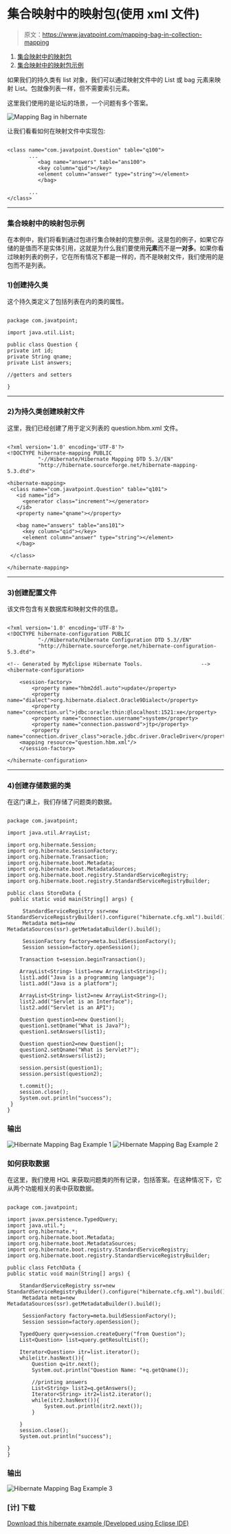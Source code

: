 # 集合映射中的映射包(使用 xml 文件)

> 原文：<https://www.javatpoint.com/mapping-bag-in-collection-mapping>

1.  [集合映射中的映射包](#)
2.  [集合映射中的映射包示例](#ex)

如果我们的持久类有 list 对象，我们可以通过映射文件中的 List 或 bag 元素来映射 List。包就像列表一样，但不需要索引元素。

这里我们使用的是论坛的场景，一个问题有多个答案。

![Mapping Bag in hibernate](../img/8429a68cc141075f5bb0a95acfa5ee64.png)

让我们看看如何在映射文件中实现包:

```

<class name="com.javatpoint.Question" table="q100">
       ...      
          <bag name="answers" table="ans100">
          <key column="qid"></key>
          <element column="answer" type="string"></element>
          </bag>

       ...
</class>

```

* * *

### 集合映射中的映射包示例

在本例中，我们将看到通过包进行集合映射的完整示例。这是包的例子，如果它存储的是值而不是实体引用，这就是为什么我们要使用**元素**而不是**一对多**。如果你看过映射列表的例子，它在所有情况下都是一样的，而不是映射文件，我们使用的是包而不是列表。

### 1)创建持久类

这个持久类定义了包括列表在内的类的属性。

```

package com.javatpoint;

import java.util.List;

public class Question {
private int id;
private String qname;
private List answers;

//getters and setters

} 
```

* * *

### 2)为持久类创建映射文件

这里，我们已经创建了用于定义列表的 question.hbm.xml 文件。

```

<?xml version='1.0' encoding='UTF-8'?>
<!DOCTYPE hibernate-mapping PUBLIC
          "-//Hibernate/Hibernate Mapping DTD 5.3//EN"
          "http://hibernate.sourceforge.net/hibernate-mapping-5.3.dtd">

<hibernate-mapping>
 <class name="com.javatpoint.Question" table="q101">
   <id name="id">
     <generator class="increment"></generator>
   </id>
   <property name="qname"></property>

   <bag name="answers" table="ans101">
     <key column="qid"></key>
     <element column="answer" type="string"></element>
   </bag>

 </class>

</hibernate-mapping>

```

* * *

### 3)创建配置文件

该文件包含有关数据库和映射文件的信息。

```

<?xml version='1.0' encoding='UTF-8'?>
<!DOCTYPE hibernate-configuration PUBLIC
          "-//Hibernate/Hibernate Configuration DTD 5.3//EN"
          "http://hibernate.sourceforge.net/hibernate-configuration-5.3.dtd">

<!-- Generated by MyEclipse Hibernate Tools.                   -->
<hibernate-configuration>

    <session-factory>
        <property name="hbm2ddl.auto">update</property>
        <property name="dialect">org.hibernate.dialect.Oracle9Dialect</property>
        <property name="connection.url">jdbc:oracle:thin:@localhost:1521:xe</property>
        <property name="connection.username">system</property>
        <property name="connection.password">jtp</property>
        <property name="connection.driver_class">oracle.jdbc.driver.OracleDriver</property>
    <mapping resource="question.hbm.xml"/>
    </session-factory>

</hibernate-configuration>

```

* * *

### 4)创建存储数据的类

在这门课上，我们存储了问题类的数据。

```

package com.javatpoint;  

import java.util.ArrayList;  

import org.hibernate.Session;
import org.hibernate.SessionFactory;
import org.hibernate.Transaction;
import org.hibernate.boot.Metadata;
import org.hibernate.boot.MetadataSources;
import org.hibernate.boot.registry.StandardServiceRegistry;
import org.hibernate.boot.registry.StandardServiceRegistryBuilder;

public class StoreData {  
 public static void main(String[] args) {  

	 StandardServiceRegistry ssr=new StandardServiceRegistryBuilder().configure("hibernate.cfg.xml").build();
	 Metadata meta=new MetadataSources(ssr).getMetadataBuilder().build();

	 SessionFactory factory=meta.buildSessionFactory();
	 Session session=factory.openSession();

    Transaction t=session.beginTransaction();  

    ArrayList<String> list1=new ArrayList<String>();  
    list1.add("Java is a programming language");  
    list1.add("Java is a platform");  

    ArrayList<String> list2=new ArrayList<String>();  
    list2.add("Servlet is an Interface");  
    list2.add("Servlet is an API");  

    Question question1=new Question();  
    question1.setQname("What is Java?");  
    question1.setAnswers(list1);  

    Question question2=new Question();  
    question2.setQname("What is Servlet?");  
    question2.setAnswers(list2);  

    session.persist(question1);  
    session.persist(question2);  

    t.commit();  
    session.close();  
    System.out.println("success");  
 }  
}  

```

### 输出

![Hibernate Mapping Bag Example 1](../img/3ac8b68eed5e706dd12fd82d825c3e85.png) ![Hibernate Mapping Bag Example 2](../img/62da243294ff22f040a6c682dbb7db21.png)

### 如何获取数据

在这里，我们使用 HQL 来获取问题类的所有记录，包括答案。在这种情况下，它从两个功能相关的表中获取数据。

```

package com.javatpoint;  

import javax.persistence.TypedQuery;
import java.util.*;
import org.hibernate.*;
import org.hibernate.boot.Metadata;
import org.hibernate.boot.MetadataSources;
import org.hibernate.boot.registry.StandardServiceRegistry;
import org.hibernate.boot.registry.StandardServiceRegistryBuilder;  

public class FetchData {  
public static void main(String[] args) {  

	StandardServiceRegistry ssr=new StandardServiceRegistryBuilder().configure("hibernate.cfg.xml").build();
	 Metadata meta=new MetadataSources(ssr).getMetadataBuilder().build();

	 SessionFactory factory=meta.buildSessionFactory();
	 Session session=factory.openSession();

    TypedQuery query=session.createQuery("from Question");  
    List<Question> list=query.getResultList();  

    Iterator<Question> itr=list.iterator();  
    while(itr.hasNext()){  
        Question q=itr.next();  
        System.out.println("Question Name: "+q.getQname());  

        //printing answers  
        List<String> list2=q.getAnswers();  
        Iterator<String> itr2=list2.iterator();  
        while(itr2.hasNext()){  
            System.out.println(itr2.next());  
        }  

    }  
    session.close();  
    System.out.println("success");  

}  
}  

```

### 输出

![Hibernate Mapping Bag Example 3](../img/d55af98fe0bbd7172946f21bf31c94b0.png)

### [计] 下载

[Download this hibernate example (Developed using Eclipse IDE)](src/hb/mappingbag.zip)